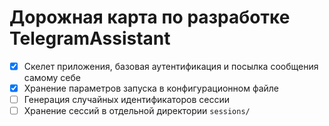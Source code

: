 # Дорожная карта по разработке TelegramAssistant

- [x] Скелет приложения, базовая аутентификация и посылка сообщения самому себе
- [x] Хранение параметров запуска в конфигурационном файле
- [ ] Генерация случайных идентификаторов сессии
- [ ] Хранение сессий в отдельной директории `sessions/`
